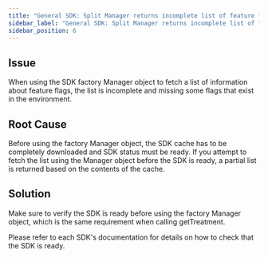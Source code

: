 ```yaml
---
title: "General SDK: Split Manager returns incomplete list of feature flags"
sidebar_label: "General SDK: Split Manager returns incomplete list of feature flags"
sidebar_position: 6
---
```


## Issue

When using the SDK factory Manager object to fetch a list of information about feature flags, the list is incomplete and missing some flags that exist in the environment.

## Root Cause

Before using the factory Manager object, the SDK cache has to be completely downloaded and SDK status must be ready. If you attempt to fetch the list using the Manager object before the SDK is ready, a partial list is returned based on the contents of the cache.

## Solution

Make sure to verify the SDK is ready before using the factory Manager object, which is the same requirement when calling getTreatment.

Please refer to each SDK's documentation for details on how to check that the SDK is ready.
